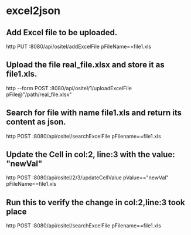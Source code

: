 # excel2json

## Add Excel file to be uploaded.
http PUT :8080/api/ositel/addExcelFile pFileName==file1.xls

## Upload the file real_file.xlsx and store it as file1.xls.
http --form POST :8080/api/ositel/1/uploadExcelFile pFile@"/path/real_file.xlsx"

## Search for file with name file1.xls and return its content as json.
http POST :8080/api/ositel/searchExcelFile pFilename==file1.xls

## Update the Cell in col:2, line:3 with the value: "newVal" 
http POST :8080/api/ositel/2/3/updateCellValue pValue=="newVal" pFileName==file1.xls

## Run this to verify the change in col:2,line:3 took place
http POST :8080/api/ositel/searchExcelFile pFilename==file1.xls
